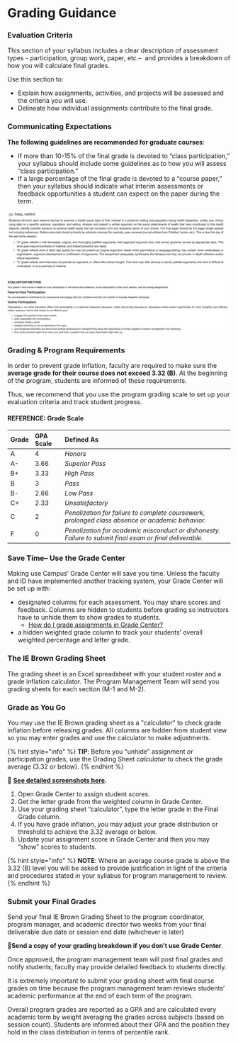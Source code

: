 # Grading Guidance

### Evaluation Criteria 

This section of your syllabus includes a clear description of assessment types - participation, group work, paper, etc.–  and provides a breakdown of how you will calculate final grades. 

Use this section to: 

* Explain how assignments, activities, and projects will be assessed and the criteria you will use.
* Delineate how individual assignments contribute to the final grade.

### **Communicating Expectations**

**The following guidelines are recommended for graduate courses**:

* If more than 10-15% of the final grade is devoted to “class participation,” your syllabus should include some guidelines as to how you will assess “class participation.”
* If a large percentage of the final grade is devoted to a “course paper,” then your syllabus should indicate what interim assessments or feedback opportunities a student can expect on the paper during the term.

![Example 1\) Final Paper Expectations](../../.gitbook/assets/screen-shot-2018-11-30-at-13.47.48.png)

![Example 2\) Participation Expectations ](../../.gitbook/assets/screen-shot-2018-11-30-at-13.44.53.png)

### **Grading & Program Requirements**

In order to prevent grade inflation, faculty are required to make sure the **average grade for their course does not exceed 3.32 \(B\)**.  At the beginning of the program, students are informed of these requirements.

Thus, we recommend that you use the program grading scale to set up your evaluation criteria and track student progress.

#### **REFERENCE: Grade Scale**

| Grade | GPA Scale | Defined As |
| :--- | :--- | :--- |
| A | 4 | _Honors_ |
| A- | 3.66 | _Superior Pass_ |
| B+ | 3.33 | _High Pass_ |
| B | 3 | _Pass_ |
| B- | 2.66 | _Low Pass_ |
| C+ | 2.33 | _Unsatisfactory_ |
| C | 2 | _Penalization for failure to complete coursework, prolonged class absence or academic behavior._ |
| F | 0 | _Penalization for academic misconduct or dishonesty. Failure to submit final exam or final deliverable._ |

### **Save Time– Use the Grade Center**

Making use Campus’ Grade Center will save you time. Unless the faculty and ID have implemented another tracking system, your Grade Center will be set up with:

* designated columns for each assessment. You may share scores and feedback. Columns are hidden to students before grading so instructors have to unhide them to show grades to students.
  * [How do I grade assignments in Grade Center?](http://www.screencast.com/t/sUfrlnG9qrM4)
* a hidden weighted grade column to track your students’ overall weighted percentage and letter grade.

### **The IE Brown Grading Sheet**

The grading sheet is an Excel spreadsheet with your student roster and a grade inflation calculator. The Program Management Team will send you grading sheets for each section \(M-1 and M-2\).

### **Grade as You Go**

You may use the IE Brown grading sheet as a "calculator" to check grade inflation before releasing grades. All columns are hidden from student view so you may enter grades and use the calculator to make adjustments.

{% hint style="info" %}
**TIP**: Before you “unhide” assignment or participation grades, use the Grading Sheet _calculator_ to check the grade average \(3.32 or below\).
{% endhint %}

👀 [**See detailed screenshots here**](https://brown-sps-online.gitbook.io/facultyguide/~/edit/drafts/-LSQMMkoS6xwI5d_10uI/ie-brown-emba-faculty/assessment-and-evaluation/sample-screenshots)**.**

1. Open Grade Center to assign student scores.
2. Get the letter grade from the weighted column in Grade Center.
3. Use your grading sheet “calculator”, type the letter grade in the Final Grade column.
4. If you have grade inflation, you may adjust your grade distribution or threshold to achieve the 3.32 average or below.
5. Update your assignment score in Grade Center and then you may “show” scores to students.  

{% hint style="info" %}
**NOTE**: Where an average course grade is above the 3.32 \(B\) level you will be asked to provide justification in light of the criteria and procedures stated in your syllabus for program management to review.
{% endhint %}

### **Submit your Final Grades**

Send your final IE Brown Grading Sheet to the program coordinator, program manager, and academic director two weeks from your final deliverable due date or session end date \(whichever is later\) 

🚩**Send a copy of your grading breakdown if you don’t use Grade Center**.  

Once approved, the program management team will post final grades and notify students; faculty may provide detailed feedback to students directly. 

It is extremely important to submit your grading sheet with final course grades on time because the program management team reviews students’ academic performance at the end of each term of the program. 

Overall program grades are reported as a GPA and are calculated every academic term by weight averaging the grades across subjects \(based on session count\). Students are informed about their GPA and the position they hold in the class distribution in terms of percentile rank.

